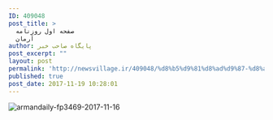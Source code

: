 ```yaml
---
ID: 409048
post_title: >
  صفحه اول روزنامه
  آرمان
author: پایگاه صاحب خبر
post_excerpt: ""
layout: post
permalink: 'http://newsvillage.ir/409048/%d8%b5%d9%81%d8%ad%d9%87-%d8%a7%d9%88%d9%84-%d8%b1%d9%88%d8%b2%d9%86%d8%a7%d9%85%d9%87-%d8%a2%d8%b1%d9%85%d8%a7%d9%86-2/'
published: true
post_date: 2017-11-19 10:28:01
---
```

<img src="http://sahebkhabar.ir/download?f=2017/11/16/4/631109.jpg" alt="armandaily-fp3469-2017-11-16">